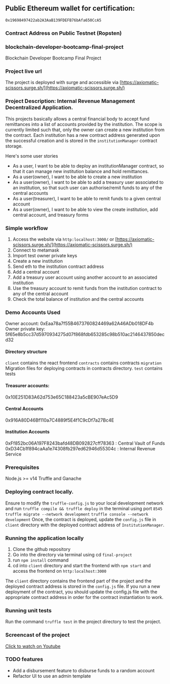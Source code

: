 ## Public Ethereum wallet for certification:
`0x19698497422ab2A3AaB139FDEFB76bAfa650CcA5`

### Contract Address on Public Testnet (Ropsten)

### blockchain-developer-bootcamp-final-project
Blockchain Developer Bootcamp Final Project

### Project live url
The project is deployed with surge and accessible via [https://axiomatic-scissors.surge.sh/](https://axiomatic-scissors.surge.sh/)

### Project Description: Internal Revenue Management Decentralized Application.
This projects basically allows a central financial body to accept fund remittances into a list of accounts provided by the institution. The scope is currently limited such that, only the owner can create a new institution from the contract. Each institution has a new contract address generated upon the successful creation and is stored in the `institutionManager` contract storage.

Here's some user stories
- As a user, I want to be able to deploy an institutionManager contract, so that it can manage new institution balance and hold remittances.
- As a user(owner), I want to be able to create a new institution
- As a user(owner), I want to be able to add a treasury user associated to an institution, so that such user can authorise/remit funds to any of the central accounts
- As a user(treasurer), I want to be able to remit funds to a given central account
- As a user(owner), I want to be able to view the create institution, add central account, and treasury forms

### Simple workflow
1. Access the website via `http:localhost:3000/` or [https://axiomatic-scissors.surge.sh/](https://axiomatic-scissors.surge.sh/)
2. Connect to metamask
3. Import test owner private keys
4. Create a new institution
5. Send eth to the institution contract address
6. Add a central account 
7. Add a treasury user account using another account to an associated institution
8. Use the treasury account to remit funds from the institution contract to any of the central account
9. Check the total balance of institution and the central accounts
### Demo Accounts Used
Owner account: 0xEaa78a7f55B4673760824469a62A46ADb018DF4b
Owner private key: 5f65e8b5cc37d5970934275d07f868fdb653285c98b510ac2146437850decd32

#### Directory structure
`client` contains the react frontend 
`contracts` contains contracts
`migration` Migration files for deploying contracts in contracts directory.
`test` contains tests

#### Treasurer accounts: 
0x10E251D83A62d753e65C188423a5cBE907eAc5D9

#### Central Accounts
0x916A80D46Bf110a7C4889f5E4f1C9cDf7a27Bc4E

#### Institution Accounts
0xFf852bc06A197F8243bafd48DB092827cff78363 : Central Vault of Funds
0xD34Cb1f894caAa1e74308fb297ed62946d55304c : Internal Revenue Service

### Prerequisites 
Node.js >= v14
Truffle and Ganache

### Deploying contract locally.
Ensure to modify the `truffle-config.js` to your local development network and run `truffle compile && truffle deploy` in the terminal using port `8545`
`truffle migrate --network development`
`truffle console --network development`
Once, the contract is deployed, update the `config.js` file in `client` directory with the deployed contract address of `InstitutionManager`.
### Running the application locally
1. Clone the github repository
2. Go into the directory via terminal using cd `final-project` 
3. run `npm install` command
4. cd into `client` directory and start the frontend with `npm start` and access the frontend on `http:localhost:3000`

The `client` directory contains the frontend part of the project and the deployed contract address is stored in the `config.js` file.
If you run a new deployment of the contract, you should update the config.js file with the appropriate contract address in order for the contract instantiation to work.

### Running unit tests
Run the command `truffle test` in the project directory to test the project.

### Screencast of the project
[Click to watch on Youtube](https://youtu.be/2_moEDs6vG0)

### TODO features
* Add a disbursement feature to disburse funds to a random account
* Refactor UI to use an admin template